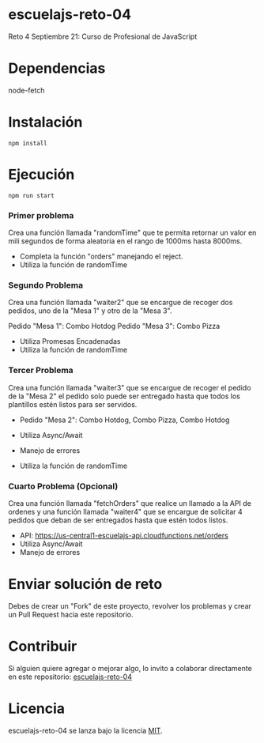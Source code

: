 # escuelajs-reto-04
Reto 4 Septiembre 21: Curso de Profesional de JavaScript

# Dependencias 
node-fetch

# Instalación

```
npm install
```

# Ejecución

```
npm run start
```

### Primer problema
Crea una función llamada "randomTime" que te permita retornar un valor en mili segundos de forma aleatoria en el rango de 1000ms hasta 8000ms.

* Completa la función "orders" manejando el reject.
* Utiliza la función de randomTime

### Segundo Problema

Crea una función llamada "waiter2" que se encargue de recoger dos pedidos, uno de la "Mesa 1" y otro de la "Mesa 3".

Pedido "Mesa 1": Combo Hotdog
Pedido "Mesa 3": Combo Pizza

* Utiliza Promesas Encadenadas
* Utiliza la función de randomTime

### Tercer Problema

Crea una función llamada "waiter3" que se encargue de recoger el pedido de la "Mesa 2" el pedido solo puede ser entregado hasta que todos los plantillos estén listos para ser servidos.

* Pedido "Mesa 2": Combo Hotdog, Combo Pizza, Combo Hotdog

* Utiliza Async/Await
* Manejo de errores
* Utiliza la función de randomTime

### Cuarto Problema (Opcional)

Crea una función llamada "fetchOrders" que realice un llamado a la API de ordenes y una función llamada "waiter4" que se encargue de solicitar 4 pedidos que deban de ser entregados hasta que estén todos listos.

* API: https://us-central1-escuelajs-api.cloudfunctions.net/orders
* Utiliza Async/Await
* Manejo de errores

# Enviar solución de reto

Debes de crear un "Fork" de este proyecto, revolver los problemas y crear un Pull Request hacia este repositorio.

# Contribuir
Si alguien quiere agregar o mejorar algo, lo invito a colaborar directamente en este repositorio: [escuelajs-reto-04](https://github.com/platzi/escuelajs-reto-04/)

# Licencia
escuelajs-reto-04 se lanza bajo la licencia [MIT](https://opensource.org/licenses/MIT).

